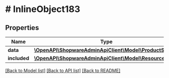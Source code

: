 # # InlineObject183

## Properties

Name | Type | Description | Notes
------------ | ------------- | ------------- | -------------
**data** | [**\OpenAPI\ShopwareAdminApiClient\Model\ProductStream**](ProductStream.md) |  | [optional]
**included** | [**\OpenAPI\ShopwareAdminApiClient\Model\Resource[]**](Resource.md) |  | [optional]

[[Back to Model list]](../../README.md#models) [[Back to API list]](../../README.md#endpoints) [[Back to README]](../../README.md)
